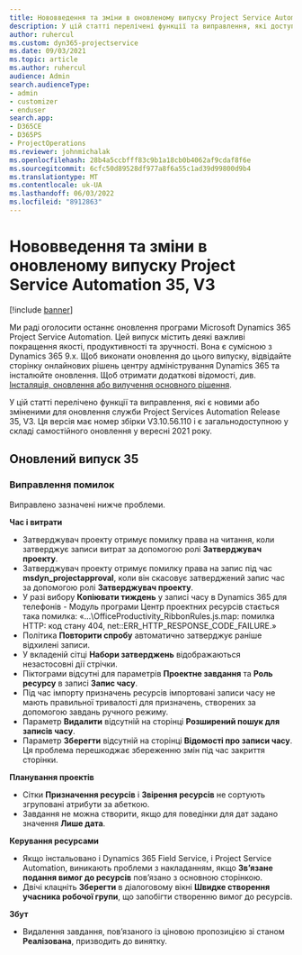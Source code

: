 ```yaml
---
title: Нововведення та зміни в оновленому випуску Project Service Automation 35, V3
description: У цій статті перелічені функції та виправлення, які доступні в Microsoft Dynamics 365 Project Service Automation оновленні випуску 35, V3.
author: ruhercul
ms.custom: dyn365-projectservice
ms.date: 09/03/2021
ms.topic: article
ms.author: ruhercul
audience: Admin
search.audienceType:
- admin
- customizer
- enduser
search.app:
- D365CE
- D365PS
- ProjectOperations
ms.reviewer: johnmichalak
ms.openlocfilehash: 28b4a5ccbfff83c9b1a18cb0b4062af9cdaf8f6e
ms.sourcegitcommit: 6cfc50d89528df977a8f6a55c1ad39d99800d9b4
ms.translationtype: MT
ms.contentlocale: uk-UA
ms.lasthandoff: 06/03/2022
ms.locfileid: "8912863"
---
```

# <a name="whats-new-or-changed-in-project-service-automation-update-release-35-v3"></a>Нововведення та зміни в оновленому випуску Project Service Automation 35, V3

[!include [banner](../includes/psa-now-project-operations.md)]

Ми раді оголосити останнє оновлення програми Microsoft Dynamics 365 Project Service Automation. Цей випуск містить деякі важливі покращення якості, продуктивності та зручності. Вона є сумісною з Dynamics 365 9.x. Щоб виконати оновлення до цього випуску, відвідайте сторінку онлайнових рішень центру адміністрування Dynamics 365 та інсталюйте оновлення. Щоб отримати додаткові відомості, див. [Інсталяція, оновлення або вилучення основного рішення](/power-platform/admin/install-remove-preferred-solution).

У цій статті перелічено функції та виправлення, які є новими або зміненими для оновлення служби Project Services Automation Release 35, V3. Ця версія має номер збірки V3.10.56.110 і є загальнодоступною у складі самостійного оновлення у вересні 2021 року.

## <a name="update-release-35"></a>Оновлений випуск 35

### <a name="bug-fixes"></a>Виправлення помилок

Виправлено зазначені нижче проблеми.

**Час і витрати**

- Затверджувач проекту отримує помилку права на читання, коли затверджує записи витрат за допомогою ролі **Затверджувач проекту**.
- Затверджувач проекту отримує помилку права на запис під час **msdyn_projectapproval**, коли він скасовує затверджений запис час за допомогою ролі **Затверджувач проекту**.
- У разі вибору **Копіювати тиждень** у записі часу в Dynamics 365 для телефонів - Модуль програми Центр проектних ресурсів стається така помилка: «...\OfficeProductivity_RibbonRules.js.map: помилка HTTP: код стану 404, net::ERR_HTTP_RESPONSE_CODE_FAILURE.»
- Політика **Повторити спробу** автоматично затверджує раніше відхилені записи.
- У вкладеній сітці **Набори затверджень** відображаються незастосовні дії стрічки.
- Піктограми відсутні для параметрів **Проектне завдання** та **Роль ресурсу** в записі **Запис часу**.
- Під час імпорту призначень ресурсів імпортовані записи часу не мають правильної тривалості для призначень, створених за допомогою завдань ручного режиму.
- Параметр **Видалити** відсутній на сторінці **Розширений пошук для записів часу**.
- Параметр **Зберегти** відсутній на сторінці **Відомості про записи часу**. Ця проблема перешкоджає збереженню змін під час закриття сторінки.

**Планування проектів**

- Сітки **Призначення ресурсів** і **Звірення ресурсів** не сортують згруповані атрибути за абеткою.
- Завдання не можна створити, якщо для поведінки для дат задано значення **Лише дата**.

**Керування ресурсами**

- Якщо інстальовано і Dynamics 365 Field Service, і Project Service Automation, виникають проблеми з накладанням, якщо **Зв’язане подання вимог до ресурсів** пов’язано з основною сторінкою.
- Двічі клацніть **Зберегти** в діалоговому вікні **Швидке створення учасника робочої групи**, що запобігти створенню вимог до ресурсів.

**Збут**

- Видалення завдання, пов’язаного із ціновою пропозицією зі станом **Реалізована**, призводить до винятку.
